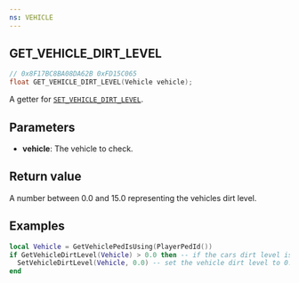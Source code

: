 ```yaml
---
ns: VEHICLE
---
```

## GET_VEHICLE_DIRT_LEVEL

```c
// 0x8F17BC8BA08DA62B 0xFD15C065
float GET_VEHICLE_DIRT_LEVEL(Vehicle vehicle);
```

A getter for [`SET_VEHICLE_DIRT_LEVEL`](#_0x79D3B596FE44EE8B).

## Parameters
* **vehicle**: The vehicle to check.

## Return value
A number between 0.0 and 15.0 representing the vehicles dirt level.

## Examples
```lua
local Vehicle = GetVehiclePedIsUsing(PlayerPedId())
if GetVehicleDirtLevel(Vehicle) > 0.0 then -- if the cars dirt level is more than 0.0 then clean it.
  SetVehicleDirtLevel(Vehicle, 0.0) -- set the vehicle dirt level to 0.0
end
```
